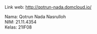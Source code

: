 Link web: http://qotrun-nada.domcloud.io/ 

Nama: Qotrun Nada Nasrulloh\
NIM: 21.11.4354\
Kelas: 21IF08

